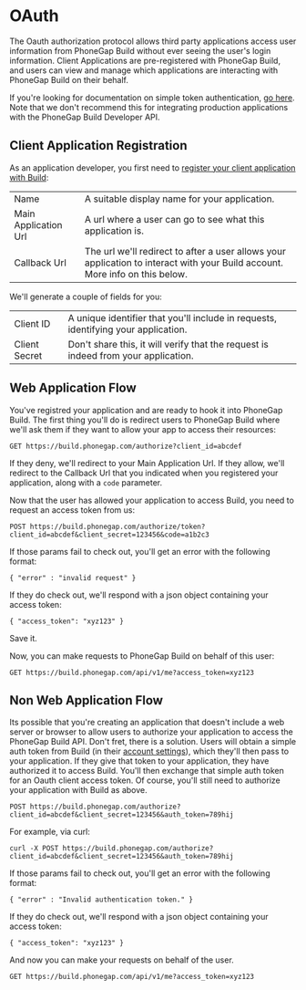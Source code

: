 # OAuth

The Oauth authorization protocol allows third party applications access user information from PhoneGap Build without ever seeing the user's login information. Client Applications are pre-registered with PhoneGap Build, and users can view and manage which applications are interacting with PhoneGap Build on their behalf.

If you're looking for documentation on simple token authentication, [go here](developer_api_authentication.md.html). Note that we don't recommend this for integrating production applications with the PhoneGap Build Developer API.

## Client Application Registration

As an application developer, you first need to [register your client application with Build](https://build.phonegap.com/people/edit):

<table class="table">
  <tr>
    <td>Name</td>
    <td>A suitable display name for your application.</td>
  </tr>
  <tr>
    <td>Main Application Url</td>
    <td>A url where a user can go to see what this application is.</td>
  </tr>
  <tr>
    <td>Callback Url</td>
    <td>The url we'll redirect to after a user allows your application to interact with your Build account. More info on this below.</td>
  </tr>
</table>

We'll generate a couple of fields for you:

<table class="table">
  <tr>
    <td>Client ID</td>
    <td>A unique identifier that you'll include in requests, identifying your application.</td>
  </tr>
  <tr>
    <td>Client Secret</td>
    <td>Don't share this, it will verify that the request is indeed from your application.</td>
  </tr>
</table>

## Web Application Flow

You've registred your application and are ready to hook it into PhoneGap Build. The first thing you'll do is redirect users to PhoneGap Build where we'll ask them if they want to allow your app to access their resources:
    
    GET https://build.phonegap.com/authorize?client_id=abcdef

If they deny, we'll redirect to your Main Application Url. If they allow, we'll redirect to the Callback Url that you indicated when you registered your application, along with a `code` parameter.

Now that the user has allowed your application to access Build, you need to request an access token from us:

    POST https://build.phonegap.com/authorize/token?client_id=abcdef&client_secret=123456&code=a1b2c3

If those params fail to check out, you'll get an error with the following format:

    { "error" : "invalid request" }

If they do check out, we'll respond with a json object containing your access token:

    { "access_token": "xyz123" }

Save it.

Now, you can make requests to PhoneGap Build on behalf of this user:

    GET https://build.phonegap.com/api/v1/me?access_token=xyz123

## Non Web Application Flow

Its possible that you're creating an application that doesn't include a web server or browser to allow users to authorize your application to access the PhoneGap Build API. Don't fret, there is a solution. Users will obtain a simple auth token from Build (in their [account settings](https://build.phonegap.com/people/edit)), which they'll then pass to your application. If they give that token to your application, they have authorized it to access Build. You'll then exchange that simple auth token for an Oauth client access token. Of course, you'll still need to authorize your application with Build as above.

    POST https://build.phonegap.com/authorize?client_id=abcdef&client_secret=123456&auth_token=789hij

For example, via curl:
  
    curl -X POST https://build.phonegap.com/authorize?client_id=abcdef&client_secret=123456&auth_token=789hij

If those params fail to check out, you'll get an error with the following format:

    { "error" : "Invalid authentication token." }

If they do check out, we'll respond with a json object containing your access token:

    { "access_token": "xyz123" }

And now you can make your requests on behalf of the user.

    GET https://build.phonegap.com/api/v1/me?access_token=xyz123
